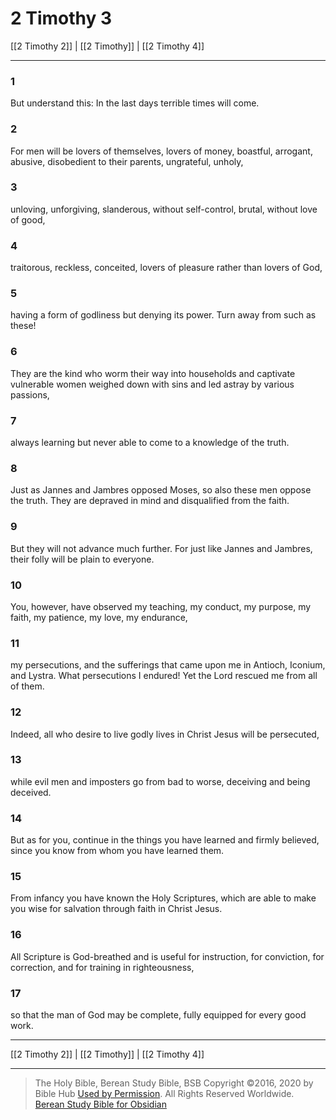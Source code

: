# 2 Timothy 3

[[2 Timothy 2]] | [[2 Timothy]] | [[2 Timothy 4]]

---

### 1
But understand this: In the last days terrible times will come.

### 2
For men will be lovers of themselves, lovers of money, boastful, arrogant, abusive, disobedient to their parents, ungrateful, unholy,

### 3
unloving, unforgiving, slanderous, without self-control, brutal, without love of good,

### 4
traitorous, reckless, conceited, lovers of pleasure rather than lovers of God,

### 5
having a form of godliness but denying its power. Turn away from such as these!

### 6
They are the kind who worm their way into households and captivate vulnerable women weighed down with sins and led astray by various passions,

### 7
always learning but never able to come to a knowledge of the truth.

### 8
Just as Jannes and Jambres opposed Moses, so also these men oppose the truth. They are depraved in mind and disqualified from the faith.

### 9
But they will not advance much further. For just like Jannes and Jambres, their folly will be plain to everyone.

### 10
You, however, have observed my teaching, my conduct, my purpose, my faith, my patience, my love, my endurance,

### 11
my persecutions, and the sufferings that came upon me in Antioch, Iconium, and Lystra. What persecutions I endured! Yet the Lord rescued me from all of them.

### 12
Indeed, all who desire to live godly lives in Christ Jesus will be persecuted,

### 13
while evil men and imposters go from bad to worse, deceiving and being deceived.

### 14
But as for you, continue in the things you have learned and firmly believed, since you know from whom you have learned them.

### 15
From infancy you have known the Holy Scriptures, which are able to make you wise for salvation through faith in Christ Jesus.

### 16
All Scripture is God-breathed and is useful for instruction, for conviction, for correction, and for training in righteousness,

### 17
so that the man of God may be complete, fully equipped for every good work.

---

[[2 Timothy 2]] | [[2 Timothy]] | [[2 Timothy 4]]

---

> The Holy Bible, Berean Study Bible, BSB
> Copyright &copy;2016, 2020 by Bible Hub
> [Used by Permission](https://berean.bible/terms.htm). All Rights Reserved Worldwide.
> [Berean Study Bible for Obsidian](https://github.com/gapmiss/berean-study-bible-for-obsidian)


